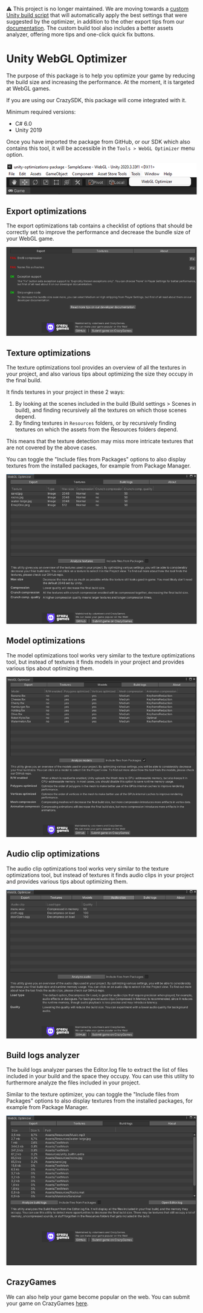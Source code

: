 ⚠️ This project is no longer maintained. We are moving towards a [custom Unity build script](https://docs.crazygames.com/resources/unity-custom-build/) that will automatically apply the best settings that were suggested by the optimizer, in addition to the other export tips from our [documentation](https://docs.crazygames.com/resources/optimization-tips/). The custom build tool also includes a better assets analyzer, offering more tips and one-click quick fix buttons.

# Unity WebGL Optimizer

The purpose of this package is to help you optimize your game by reducing the build size and increasing the performance. At the moment, it is targeted at WebGL games.

If you are using our CrazySDK, this package will come integrated with it.

Minimum required versions:

- C# 6.0
- Unity 2019

Once you have imported the package from GitHub, or our SDK which also contains this tool, it will be accessible in the `Tools > WebGL Optimizer` menu option.

![Menu option](Docs/menu-option.png?raw=true)

## Export optimizations

The export optimizations tab contains a checklist of options that should be correctly set to improve the performance and decrease the bundle size of your WebGL game.

![Export optimizations](Docs/export.png?raw=true "Export optimizations")

## Texture optimizations

The texture optimizations tool provides an overview of all the textures in your project, and also various tips about optimizing the size they occupy in the final build.

It finds textures in your project in these 2 ways:

1. By looking at the scenes included in the build (Build settings > Scenes in build), and finding recursively all the textures on which those scenes depend.
2. By finding textures in `Resources` folders, or by recursively finding textures on which the assets from the Resources folders depend.

This means that the texture detection may miss more intricate textures that are not covered by the above cases.

You can toggle the "Include files from Packages" options to also display textures from the installed packages, for example from Package Manager.

![Texture optimizations](Docs/textures.png?raw=true "Texture optimizations")

## Model optimizations

The model optimizations tool works very similar to the texture optimizations tool, but instead of textures it finds models in your project and provides various tips about optimizing them.

![Model optimizations](Docs/models.png?raw=true "Model optimizations")

## Audio clip optimizations

The audio clip optimizations tool works very similar to the texture optimizations tool, but instead of textures it finds audio clips in your project and provides various tips about optimizing them.

![Audio optimizations](Docs/audio.png?raw=true "Audio optimizations")

## Build logs analyzer

The build logs analyzer parses the Editor.log file to extract the list of files included in your build and the space they occupy. You can use this utility to furthermore analyze the files included in your project.

Similar to the texture optimizer, you can toggle the "Include files from Packages" options to also display textures from the installed packages, for example from Package Manager.

![Texture optimizations](Docs/build-logs.png?raw=true "Build logs")

## CrazyGames

We can also help your game become popular on the web. You can submit your game on CrazyGames [here](https://developer.crazygames.com/).

